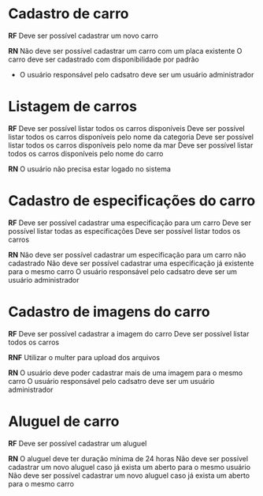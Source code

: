 # Cadastro de carro

**RF**
Deve ser possível cadastrar um novo carro

**RN**
Não deve ser possível cadastrar um carro com um placa existente
O carro deve ser cadastrado com disponibilidade por padrão
* O usuário responsável pelo cadsatro deve ser um usuário administrador

# Listagem de carros

**RF**
Deve ser possível listar todos os carros disponíveis
Deve ser possível listar todos os carros disponíveis pelo nome da categoria
Deve ser possível listar todos os carros disponíveis pelo nome da mar
Deve ser possível listar todos os carros disponíveis pelo nome do carro

**RN**
O usuário não precisa estar logado no sistema

# Cadastro de especificações do carro

**RF**
Deve ser possível cadastrar uma especificação para um carro
Deve ser possível listar todas as especificações
Deve ser possível listar todos os carros

**RN**
Não deve ser possível cadastrar um especificação para um carro não cadastrado
Não deve ser possível cadastrar uma especificação já existente para o mesmo carro
O usuário responsável pelo cadsatro deve ser um usuário administrador

# Cadastro de imagens do carro

**RF**
Deve ser possível cadastrar a imagem do carro
Deve ser possível listar todos os carros

**RNF**
Utilizar o multer para upload dos arquivos

**RN**
O usuário deve poder cadastrar mais de uma imagem para o mesmo carro
O usuário responsável pelo cadsatro deve ser um usuário administrador

# Aluguel de carro

**RF**
Deve ser possível cadastrar um aluguel

**RN**
O aluguel deve ter duração mínima de 24 horas
Não deve ser possível cadastrar um novo aluguel caso já exista um aberto para o mesmo usuário
Não deve ser possível cadastrar um novo aluguel caso já exista um aberto para o mesmo carro
